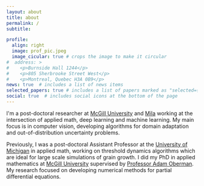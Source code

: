 ```yaml
---
layout: about
title: about
permalink: /
subtitle: 

profile:
  align: right
  image: prof_pic.jpeg
  image_cicular: true # crops the image to make it circular
#  address: >
#    <p>Burnside Hall 1244</p>
#    <p>805 Sherbrooke Street West</p>
#    <p>Montreal, Quebec H3A 0B9</p>
news: true  # includes a list of news items
selected_papers: true # includes a list of papers marked as "selected={true}"
social: true  # includes social icons at the bottom of the page
---
```


I'm a post-doctoral researcher at [McGill University](https://www.mcgill.ca/) and [Mila](https://mila.quebec/en/) working at the intersection of applied math, deep learning and machine learning. My main focus is in computer vision, developing algorithms for domain adaptation and out-of-distribution uncertainty problems.

Previously, I was a post-doctoral Assistant Professor at the [University of Michigan](https://umich.edu/) in applied math, working on threshold dynamics algorithms which are ideal for large scale simulations of grain growth. I did my PhD in applied mathematics at [McGill University](https://www.mcgill.ca/) supervised by [Professor Adam Oberman](https://www.adamoberman.net/). My research focused on developing numerical methods for partial differential equations.

<!--
Write your biography here. Tell the world about yourself. Link to your favorite [subreddit](http://reddit.com). You can put a picture in, too. The code is already in, just name your picture `prof_pic.jpg` and put it in the `img/` folder.

Put your address / P.O. box / other info right below your picture. You can also disable any these elements by editing `profile` property of the YAML header of your `_pages/about.md`. Edit `_bibliography/papers.bib` and Jekyll will render your [publications page](/al-folio/publications/) automatically.

Link to your social media connections, too. This theme is set up to use [Font Awesome icons](http://fortawesome.github.io/Font-Awesome/) and [Academicons](https://jpswalsh.github.io/academicons/), like the ones below. Add your Facebook, Twitter, LinkedIn, Google Scholar, or just disable all of them.
--->